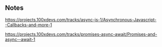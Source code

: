## Notes

https://projects.100xdevs.com/tracks/async-js-1/Asynchronous-Javascript--Callbacks-and-more-1

https://projects.100xdevs.com/tracks/promises-async-await/Promises-and-async--await-1
